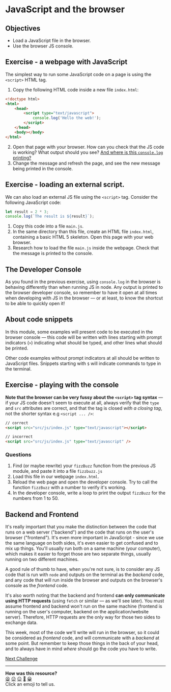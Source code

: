 # JavaScript and the browser

## Objectives

 * Load a JavaScript file in the browser.
 * Use the browser JS console.

## Exercise - a webpage with JavaScript

The simplest way to run some JavaScript code on a page is using the `<script>` HTML tag.

1. Copy the following HTML code inside a new file `index.html`:

```html
<!doctype html>
<html>
    <head>
        <script type="text/javascript">
            console.log('Hello the web!');
        </script>
    </head>
    <body></body>
</html>
```

2. Open that page with your browser. How can you check that the JS code is working? What output should you see? [And where is this `console.log` printing?](https://developer.chrome.com/docs/devtools/console/)
3. Change the message and refresh the page, and see the new message being printed in the console.

## Exercise - loading an external script.

We can also load an external JS file using the `<script>` tag. Consider the following JavaScript code:

```javascript
let result = 2 * 3;
console.log(`The result is ${result}`);
```

1. Copy this code into a file `main.js`. 
2. In the same directory than this file, create an HTML file `index.html`, containing a basic HTML 5 skeleton. Open this page with your web browser.
3. Research how to load the file `main.js` inside the webpage. Check that the message is printed to the console.

## The Developer Console

As you found in the previous exercise, using `console.log` in the browser is behaving differently than when running JS in node. Any output is printed to the browser developer console, so remember to have it open at all times when developing with JS in the browser — or at least, to know the shortcut to be able to quickly open it!

## About code snippets

In this module, some examples will present code to be executed in the browser console — this code will be written with lines starting with prompt indicators (`>`) indicating what should be typed, and other lines what should be printed.

Other code examples without prompt indicators at all should be written to JavaScript files. Snippets starting with `$` will indicate commands to type in the terminal.

## Exercise - playing with the console

**Note that the browser can be very fussy about the `<script>` tag syntax** — if your JS code doesn't seem to execute at all, always verify that the `type` and `src` attributes are correct, and that the tag is closed *with a closing tag*, not the shorter syntax e.g `<script ... />`:

```html
// correct
<script src="src/js/index.js" type="text/javascript"></script>

// incorrect
<script src="src/js/index.js" type="text/javascript" />
```

### Questions

1. Find (or maybe rewrite) your `fizzBuzz` function from the previous JS module, and paste it into a file `fizzbuzz.js`
2. Load this file in our webpage `index.html`.
3. Reload the web page and open the developer console. Try to call the function `fizzBuzz` with a number to verify it's working.
4. In the developer console, write a loop to print the output `fizzBuzz` for the numbers from 1 to 50.

## Backend and Frontend

It's really important that you make the distinction between the code that runs on a web server ("backend") and the code that runs on the user's browser ("frontend"). It's even more important in JavaScript - since we use the same language on both sides, it's even easier to get confused and to mix up things. You'll usually run both on a same machine (your computer), which makes it easier to forget those are two separate things, usually running on two different machines.

A good rule of thumb to have, when you're not sure, is to consider any JS code that is run with `node` and outputs on the terminal as the *backend* code, and any code that will run inside the browser and outputs on the browser's console as the *frontend* code.

It's also worth noting that the backend and frontend **can only communicate using HTTP requests** (using `fetch` or similar — as we'll see later). You must assume frontend and backend won't run on the same machine (frontend is running on the user's computer, backend on the application/website server). Therefore, HTTP requests are the only way for those two sides to exchange data.

This week, most of the code we'll write will run in the browser, so it could be considered as *frontend* code, and will communicate with a *backend* at some point. But remember to keep those things in the back of your head, and to always have in mind *where* should go the code you have to write.

[Next Challenge](02_build_tool.md)

<!-- BEGIN GENERATED SECTION DO NOT EDIT -->

---

**How was this resource?**  
[😫](https://airtable.com/shrUJ3t7KLMqVRFKR?prefill_Repository=makersacademy/javascript-web-applications&prefill_File=contents/01_javascript_browser.md&prefill_Sentiment=😫) [😕](https://airtable.com/shrUJ3t7KLMqVRFKR?prefill_Repository=makersacademy/javascript-web-applications&prefill_File=contents/01_javascript_browser.md&prefill_Sentiment=😕) [😐](https://airtable.com/shrUJ3t7KLMqVRFKR?prefill_Repository=makersacademy/javascript-web-applications&prefill_File=contents/01_javascript_browser.md&prefill_Sentiment=😐) [🙂](https://airtable.com/shrUJ3t7KLMqVRFKR?prefill_Repository=makersacademy/javascript-web-applications&prefill_File=contents/01_javascript_browser.md&prefill_Sentiment=🙂) [😀](https://airtable.com/shrUJ3t7KLMqVRFKR?prefill_Repository=makersacademy/javascript-web-applications&prefill_File=contents/01_javascript_browser.md&prefill_Sentiment=😀)  
Click an emoji to tell us.

<!-- END GENERATED SECTION DO NOT EDIT -->

